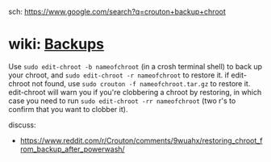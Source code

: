 sch: https://www.google.com/search?q=crouton+backup+chroot

# wiki: [Backups](https://github-wiki-see.page/m/dnschneid/crouton/wiki/Backups)

Use `sudo edit-chroot -b nameofchroot` (in a crosh terminal shell) to back up your chroot, and `sudo edit-chroot -r nameofchroot` to restore it. if edit-chroot not found, use `sudo crouton -f nameofchroot.tar.gz` to restore it. edit-chroot will warn you if you're clobbering a chroot by restoring, in which case you need to run `sudo edit-chroot -rr nameofchroot` (two r's to confirm that you want to clobber it).


discuss:
- https://www.reddit.com/r/Crouton/comments/9wuahx/restoring_chroot_from_backup_after_powerwash/

